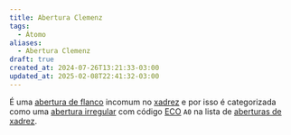 ```yaml
---
title: Abertura Clemenz
tags:
  - Átomo
aliases:
  - Abertura Clemenz
draft: true
created_at: 2024-07-26T13:21:33-03:00
updated_at: 2025-02-08T22:41:32-03:00
---
```


É uma [abertura de flanco](content/atomos/2024/07/26/Xadrez_Aberturas_de_flanco.md) incomum no [xadrez](content/atomos/2024/08/06/Xadrez.md) e por isso é categorizada como uma [abertura irregular](content/atomos/2024/07/26/Xadrez_Aberturas_irregulares.md) com código [ECO](content/entrada/2024/07/26/Encyclopaedia_of_Chess_Openings.md) `A0` na lista de [aberturas de xadrez](content/atomos/2024/07/26/Xadrez_Aberturas.md).